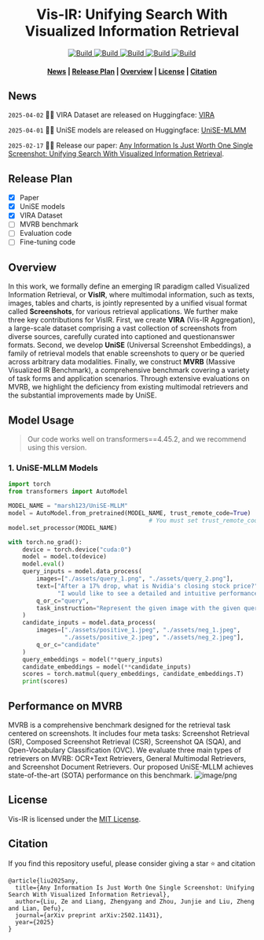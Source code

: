 <h1 align="center">Vis-IR: Unifying Search With Visualized Information Retrieval</h1>

<p align="center">
    <a href="https://arxiv.org/abs/2502.11431">
        <img alt="Build" src="http://img.shields.io/badge/arXiv-2502.11431-B31B1B.svg">
    </a>
    <a href="https://github.com/VectorSpaceLab/Vis-IR">
        <img alt="Build" src="https://img.shields.io/badge/Github-Code-blue">
    </a>
    <a href="https://huggingface.co/datasets/marsh123/VIRA/">
        <img alt="Build" src="https://img.shields.io/badge/🤗 Datasets-VIRA-yellow">
    </a>  
    <a href="">
        <img alt="Build" src="https://img.shields.io/badge/🤗 Datasets-MVRB-yellow">
    </a>  
    <!-- <a href="">
        <img alt="Build" src="https://img.shields.io/badge/🤗 Model-UniSE CLIP-yellow">
    </a>  -->
    <a href="https://huggingface.co/marsh123/UniSE">
        <img alt="Build" src="https://img.shields.io/badge/🤗 Model-UniSE MLLM-yellow">
    </a> 
     
</p>
<h4 align="center">
    <p>
        <a href=#news>News</a> |
        <a href=#release-plan>Release Plan</a> |
        <a href=#overview>Overview</a> |
        <a href="#license">License</a> |
        <a href="#citation">Citation</a>
    <p>
</h4>

## News

```2025-04-02``` 🚀🚀 VIRA Dataset are released on Huggingface: [VIRA](https://huggingface.co/datasets/marsh123/VIRA/)

```2025-04-01``` 🚀🚀 UniSE models are released on Huggingface: [UniSE-MLMM](https://huggingface.co/marsh123/UniSE-MLLM/)

```2025-02-17``` 🎉🎉 Release our paper: [Any Information Is Just Worth One Single Screenshot: Unifying Search With Visualized Information Retrieval](https://arxiv.org/abs/2502.11431).

## Release Plan
- [x] Paper
- [x] UniSE models
- [x] VIRA Dataset
- [ ] MVRB benchmark
- [ ] Evaluation code
- [ ] Fine-tuning code

## Overview

In this work, we formally define an emerging IR paradigm called Visualized Information Retrieval, or **VisIR**, where multimodal information, such as texts, images, tables and charts, is jointly represented by a unified visual format called **Screenshots**, for various retrieval applications. We further make three key contributions for VisIR. First, we create **VIRA** (Vis-IR Aggregation), a large-scale dataset comprising a vast collection of screenshots from diverse sources, carefully curated into captioned and questionanswer formats. Second, we develop **UniSE** (Universal Screenshot Embeddings), a family of retrieval models that enable screenshots to query or be queried across arbitrary data modalities. Finally, we construct **MVRB** (Massive Visualized IR Benchmark), a comprehensive benchmark covering a variety of task forms and application scenarios. Through extensive evaluations on MVRB, we highlight the deficiency from existing multimodal retrievers and the substantial improvements made by UniSE.

## Model Usage

> Our code works well on transformers==4.45.2, and we recommend using this version.

### 1. UniSE-MLLM Models

```python
import torch
from transformers import AutoModel

MODEL_NAME = "marsh123/UniSE-MLLM"
model = AutoModel.from_pretrained(MODEL_NAME, trust_remote_code=True)
                                        # You must set trust_remote_code=True
model.set_processor(MODEL_NAME)

with torch.no_grad():
    device = torch.device("cuda:0")
    model = model.to(device)
    model.eval()
    query_inputs = model.data_process(
        images=["./assets/query_1.png", "./assets/query_2.png"],    
        text=["After a 17% drop, what is Nvidia's closing stock price?",
              "I would like to see a detailed and intuitive performance comparison between the two models."],
        q_or_c="query",
        task_instruction="Represent the given image with the given query."
    )
    candidate_inputs = model.data_process(
        images=["./assets/positive_1.jpeg", "./assets/neg_1.jpeg",
                "./assets/positive_2.jpeg", "./assets/neg_2.jpeg"],
        q_or_c="candidate"
    )
    query_embeddings = model(**query_inputs)
    candidate_embeddings = model(**candidate_inputs)
    scores = torch.matmul(query_embeddings, candidate_embeddings.T)
    print(scores)
```

## Performance on MVRB

MVRB is a comprehensive benchmark designed for the retrieval task centered on screenshots. It includes four meta tasks: Screenshot Retrieval (SR), Composed Screenshot Retrieval (CSR), Screenshot QA (SQA), and Open-Vocabulary Classification (OVC). We evaluate three main types of retrievers on MVRB: OCR+Text Retrievers, General Multimodal Retrievers, and Screenshot Document Retrievers. Our proposed UniSE-MLLM achieves state-of-the-art (SOTA) performance on this benchmark.
![image/png](https://cdn-uploads.huggingface.co/production/uploads/66164f6245336ca774679611/igMgX-BvQ55Dyxuw26sgs.png)



## License
Vis-IR is licensed under the [MIT License](LICENSE). 


## Citation
If you find this repository useful, please consider giving a star ⭐ and citation

```
@article{liu2025any,
  title={Any Information Is Just Worth One Single Screenshot: Unifying Search With Visualized Information Retrieval},
  author={Liu, Ze and Liang, Zhengyang and Zhou, Junjie and Liu, Zheng and Lian, Defu},
  journal={arXiv preprint arXiv:2502.11431},
  year={2025}
}
```
